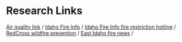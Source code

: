 # Research Links


[Air quality link](https://airnow.gov/) / 
[Idaho Fire Info](http://www.idahofireinfo.com/search/label/Eastern) / 
[Idaho Fire Info fire restriction hotline](1-844-433-4737) / 
[RedCross wildfire prevention](http://www.redcross.org/get-help/how-to-prepare-for-emergencies/types-of-emergencies/wildfire/how-to-prevent-wildfires) /
[East Idaho fire news](http://www.idahofireinfo.com/search/label/Eastern) /
